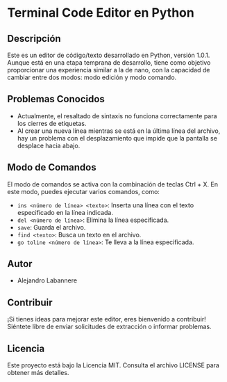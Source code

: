 # Terminal Code Editor en Python

## Descripción
Este es un editor de código/texto desarrollado en Python, versión 1.0.1. Aunque está en una etapa temprana de desarrollo, tiene como objetivo proporcionar una experiencia similar a la de nano, con la capacidad de cambiar entre dos modos: modo edición y modo comando.

## Problemas Conocidos
- Actualmente, el resaltado de sintaxis no funciona correctamente para los cierres de etiquetas.
- Al crear una nueva línea mientras se está en la última línea del archivo, hay un problema con el desplazamiento que impide que la pantalla se desplace hacia abajo.

## Modo de Comandos
El modo de comandos se activa con la combinación de teclas Ctrl + X. En este modo, puedes ejecutar varios comandos, como:
- `ins <número de línea> <texto>`: Inserta una línea con el texto especificado en la línea indicada.
- `del <número de línea>`: Elimina la línea especificada.
- `save`: Guarda el archivo.
- `find <texto>`: Busca un texto en el archivo.
- `go toline <número de línea>`: Te lleva a la línea especificada.

## Autor
- Alejandro Labannere

## Contribuir
¡Si tienes ideas para mejorar este editor, eres bienvenido a contribuir! Siéntete libre de enviar solicitudes de extracción o informar problemas.

## Licencia
Este proyecto está bajo la Licencia MIT. Consulta el archivo LICENSE para obtener más detalles.
